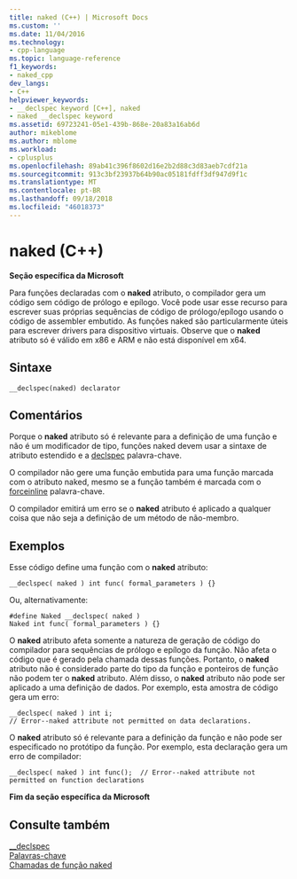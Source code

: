 ```yaml
---
title: naked (C++) | Microsoft Docs
ms.custom: ''
ms.date: 11/04/2016
ms.technology:
- cpp-language
ms.topic: language-reference
f1_keywords:
- naked_cpp
dev_langs:
- C++
helpviewer_keywords:
- __declspec keyword [C++], naked
- naked __declspec keyword
ms.assetid: 69723241-05e1-439b-868e-20a83a16ab6d
author: mikeblome
ms.author: mblome
ms.workload:
- cplusplus
ms.openlocfilehash: 89ab41c396f8602d16e2b2d88c3d83aeb7cdf21a
ms.sourcegitcommit: 913c3bf23937b64b90ac05181fdff3df947d9f1c
ms.translationtype: MT
ms.contentlocale: pt-BR
ms.lasthandoff: 09/18/2018
ms.locfileid: "46018373"
---
```

# <a name="naked-c"></a>naked (C++)

**Seção específica da Microsoft**

Para funções declaradas com o **naked** atributo, o compilador gera um código sem código de prólogo e epílogo. Você pode usar esse recurso para escrever suas próprias sequências de código de prólogo/epílogo usando o código de assembler embutido. As funções naked são particularmente úteis para escrever drivers para dispositivo virtuais.  Observe que o **naked** atributo só é válido em x86 e ARM e não está disponível em x64.

## <a name="syntax"></a>Sintaxe

```
__declspec(naked) declarator
```

## <a name="remarks"></a>Comentários

Porque o **naked** atributo só é relevante para a definição de uma função e não é um modificador de tipo, funções naked devem usar a sintaxe de atributo estendido e a [declspec](../cpp/declspec.md) palavra-chave.


O compilador não gere uma função embutida para uma função marcada com o atributo naked, mesmo se a função também é marcada com o [forceinline](inline-functions-cpp.md) palavra-chave.

O compilador emitirá um erro se o **naked** atributo é aplicado a qualquer coisa que não seja a definição de um método de não-membro.

## <a name="examples"></a>Exemplos

Esse código define uma função com o **naked** atributo:

```
__declspec( naked ) int func( formal_parameters ) {}
```

Ou, alternativamente:

```
#define Naked __declspec( naked )
Naked int func( formal_parameters ) {}
```

O **naked** atributo afeta somente a natureza de geração de código do compilador para sequências de prólogo e epílogo da função. Não afeta o código que é gerado pela chamada dessas funções. Portanto, o **naked** atributo não é considerado parte do tipo da função e ponteiros de função não podem ter o **naked** atributo. Além disso, o **naked** atributo não pode ser aplicado a uma definição de dados. Por exemplo, esta amostra de código gera um erro:

```
__declspec( naked ) int i;
// Error--naked attribute not permitted on data declarations.
```

O **naked** atributo só é relevante para a definição da função e não pode ser especificado no protótipo da função. Por exemplo, esta declaração gera um erro de compilador:

```
__declspec( naked ) int func();  // Error--naked attribute not permitted on function declarations
```

**Fim da seção específica da Microsoft**

## <a name="see-also"></a>Consulte também

[__declspec](../cpp/declspec.md)<br/>
[Palavras-chave](../cpp/keywords-cpp.md)<br/>
[Chamadas de função naked](../cpp/naked-function-calls.md)